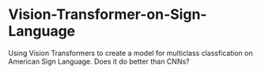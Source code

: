 # Vision-Transformer-on-Sign-Language
Using Vision Transformers to create a model for multiclass classfication on American Sign Language. Does it do better than CNNs?
